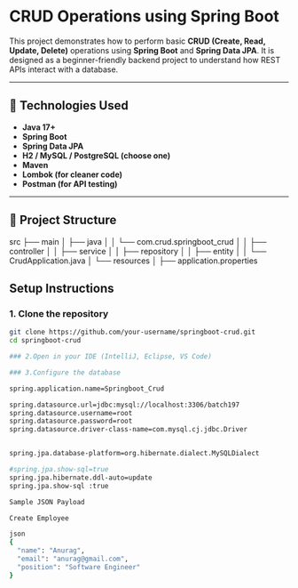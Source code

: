 # CRUD Operations using Spring Boot

This project demonstrates how to perform basic **CRUD (Create, Read, Update, Delete)** operations using **Spring Boot** and **Spring Data JPA**. It is designed as a beginner-friendly backend project to understand how REST APIs interact with a database.

---

## 🧰 Technologies Used

- **Java 17+**
- **Spring Boot**
- **Spring Data JPA**
- **H2 / MySQL / PostgreSQL (choose one)**
- **Maven**
- **Lombok (for cleaner code)**
- **Postman (for API testing)**

---

## 📁 Project Structure

src
├── main
│ ├── java
│ │ └── com.crud.springboot_crud
│ │ ├── controller
│ │ ├── service
│ │ ├── repository
│ │ ├── entity
│ │ └── CrudApplication.java
│ └── resources
│ ├── application.properties

## Setup Instructions

### 1. Clone the repository

```bash
git clone https://github.com/your-username/springboot-crud.git
cd springboot-crud

### 2.Open in your IDE (IntelliJ, Eclipse, VS Code)

### 3.Configure the database

spring.application.name=Springboot_Crud

spring.datasource.url=jdbc:mysql://localhost:3306/batch197
spring.datasource.username=root
spring.datasource.password=root
spring.datasource.driver-class-name=com.mysql.cj.jdbc.Driver


spring.jpa.database-platform=org.hibernate.dialect.MySQLDialect

#spring.jpa.show-sql=true
spring.jpa.hibernate.ddl-auto=update
spring.jpa.show-sql :true

Sample JSON Payload

Create Employee

json
{
  "name": "Anurag",
  "email": "anurag@gmail.com",
  "position": "Software Engineer"
}
